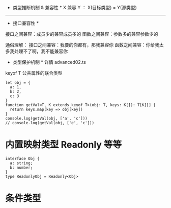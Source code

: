 
* 类型推断机制 & 兼容性  *
X 兼容 Y ： X(目标类型) = Y(源类型)
-----

*  接口兼容性 *

接口之间兼容：成员少的兼容成员多的
函数之间兼容：参数多的兼容参数少的

通俗理解：
接口之间兼容：我要的你都有，那我兼容你
函数之间兼容：你给我太多我处理不了啊，我不能兼容你

* 类型保护机制 *
详情 advanced02.ts

keyof T  公共属性的联合类型
```
let obj = {
  a: 1,
  b: 2,
  c: 3
}
function getVal<T, K extends keyof T>(obj: T, keys: K[]): T[K][] {
  return keys.map(key => obj[key])
}
console.log(getVal(obj, ['a', 'c']))
// console.log(getVal(obj, ['e', 'c']))
```

# 内置映射类型  Readonly 等等
```
interface Obj {
  a: string;
  b: number;
}
type ReadonlyObj = Readonly<Obj>
```

# 条件类型
